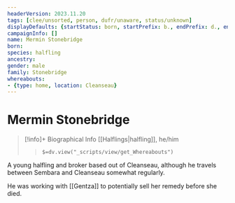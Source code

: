 ```yaml
---
headerVersion: 2023.11.20
tags: [clee/unsorted, person, dufr/unaware, status/unknown]
displayDefaults: {startStatus: born, startPrefix: b., endPrefix: d., endStatus: died}
campaignInfo: []
name: Mermin Stonebridge
born:
species: halfling
ancestry:
gender: male
family: Stonebridge
whereabouts:
- {type: home, location: Cleanseau}
---
```

# Mermin Stonebridge
>[!info]+ Biographical Info
> [[Halflings|halfling]], he/him
>> `$=dv.view("_scripts/view/get_Whereabouts")`

A young halfling and broker based out of Cleanseau, although he travels between Sembara and Cleanseau somewhat regularly. 

He was working with [[Gentza]] to potentially sell her remedy before she died.
